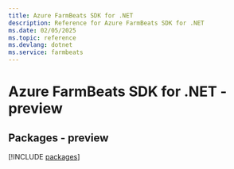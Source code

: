 ```yaml
---
title: Azure FarmBeats SDK for .NET
description: Reference for Azure FarmBeats SDK for .NET
ms.date: 02/05/2025
ms.topic: reference
ms.devlang: dotnet
ms.service: farmbeats
---
```

# Azure FarmBeats SDK for .NET - preview
## Packages - preview
[!INCLUDE [packages](farmbeats-index.md)]